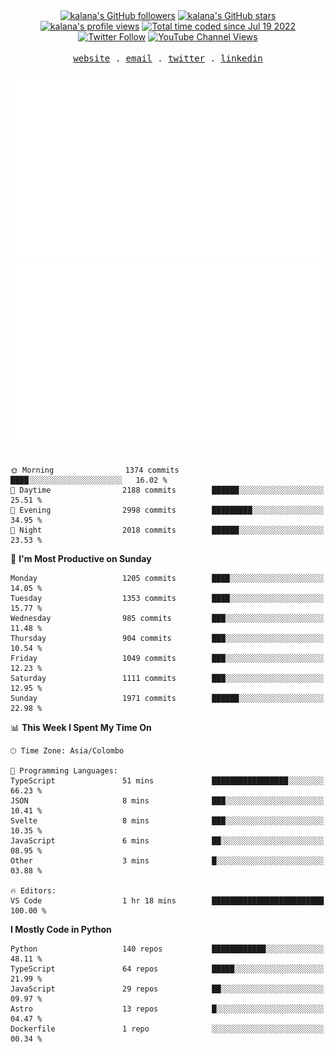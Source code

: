 <div align="center">
<a title="kalana's GitHub followers " href="https://github.com/kalanakt" ><img src="https://img.shields.io/github/followers/kalanakt?style=social" alt="kalana's GitHub followers"></a>
<a title="GitHub stars " href="https://github.com/kalanakt" ><img src="https://img.shields.io/github/stars/kalanakt?style=social" alt="kalana's GitHub stars "></a>
<a title="kalana's profile views " href="https://github.com/kalanakt" ><img src="https://komarev.com/ghpvc/?username=kalanakt&label=Profile%20views" alt="kalana's profile views"></a>
<a title="kalana's wakatime stats" href="https://wakatime.com/@02730fe5-73e8-4bcc-8539-6b00eeae1e15"><img src="https://wakatime.com/badge/user/02730fe5-73e8-4bcc-8539-6b00eeae1e15.svg" alt="Total time coded since Jul 19 2022" /></a>
<a title="Twitter Follow" href="https://twitter.com/intent/follow?screen_name=DevVibeX" ><img alt="Twitter Follow" src="https://img.shields.io/twitter/follow/DevVibeX?label=follow&style=social"></a>
<a title="YouTube Channel Views" href="https://bit.ly/iamktyoutube" ><img alt="YouTube Channel Views" src="https://img.shields.io/youtube/channel/views/UC6LqyY4t6lYLBb1iQxxiL3Q?style=social"></a>
</div>

<br />

<div align="center">
  <samp>
    <a href="https://www.kalanakt.cc/">website</a> .
    <a href="mailto:e19198@eng.pdn.ac.lk">email</a> .
    <a href="https://twitter.com/intent/follow?screen_name=DevVibeX">twitter</a> .
    <a href="https://www.linkedin.com/in/kalanakt">linkedin</a>
  </samp>
</div>

<br />

<div align="center">
  <img src="https://github.com/kalanakt/kalanakt/blob/main/generated/overview.svg#gh-dark-mode-only" alt="kalanakt's GitHub Statistics Card" title="kalanakt's GitHub Statistics"/>
  <img src="https://github.com/kalanakt/kalanakt/blob/main/generated/languages.svg#gh-dark-mode-only" alt="kalanakt's Used Languages Card" title="kalanakt's Used Languages"/>
</div>

<br />

<!--START_SECTION:waka-->
```text
🌞 Morning                1374 commits        ████░░░░░░░░░░░░░░░░░░░░░   16.02 % 
🌆 Daytime                2188 commits        ██████░░░░░░░░░░░░░░░░░░░   25.51 % 
🌃 Evening                2998 commits        █████████░░░░░░░░░░░░░░░░   34.95 % 
🌙 Night                  2018 commits        ██████░░░░░░░░░░░░░░░░░░░   23.53 % 
```
📅 **I'm Most Productive on Sunday** 

```text
Monday                   1205 commits        ████░░░░░░░░░░░░░░░░░░░░░   14.05 % 
Tuesday                  1353 commits        ████░░░░░░░░░░░░░░░░░░░░░   15.77 % 
Wednesday                985 commits         ███░░░░░░░░░░░░░░░░░░░░░░   11.48 % 
Thursday                 904 commits         ███░░░░░░░░░░░░░░░░░░░░░░   10.54 % 
Friday                   1049 commits        ███░░░░░░░░░░░░░░░░░░░░░░   12.23 % 
Saturday                 1111 commits        ███░░░░░░░░░░░░░░░░░░░░░░   12.95 % 
Sunday                   1971 commits        ██████░░░░░░░░░░░░░░░░░░░   22.98 % 
```


📊 **This Week I Spent My Time On** 

```text
🕑︎ Time Zone: Asia/Colombo

💬 Programming Languages: 
TypeScript               51 mins             █████████████████░░░░░░░░   66.23 % 
JSON                     8 mins              ███░░░░░░░░░░░░░░░░░░░░░░   10.41 % 
Svelte                   8 mins              ███░░░░░░░░░░░░░░░░░░░░░░   10.35 % 
JavaScript               6 mins              ██░░░░░░░░░░░░░░░░░░░░░░░   08.95 % 
Other                    3 mins              █░░░░░░░░░░░░░░░░░░░░░░░░   03.88 % 

🔥 Editors: 
VS Code                  1 hr 18 mins        █████████████████████████   100.00 % 
```

**I Mostly Code in Python** 

```text
Python                   140 repos           ████████████░░░░░░░░░░░░░   48.11 % 
TypeScript               64 repos            █████░░░░░░░░░░░░░░░░░░░░   21.99 % 
JavaScript               29 repos            ██░░░░░░░░░░░░░░░░░░░░░░░   09.97 % 
Astro                    13 repos            █░░░░░░░░░░░░░░░░░░░░░░░░   04.47 % 
Dockerfile               1 repo              ░░░░░░░░░░░░░░░░░░░░░░░░░   00.34 % 
```
<!--END_SECTION:waka-->
